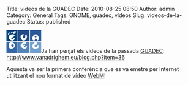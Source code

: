 Title: vídeos de la GUADEC
Date: 2010-08-25 08:50
Author: admin
Category: General
Tags: GNOME, guadec, vídeos
Slug: videos-de-la-guadec
Status: published

[<img src="./wp-content/uploads/2007/12/guadec.png" title="logotip de la GUADEC" class="alignright size-full wp-image-269" width="91" height="60" />](./wp-content/uploads/2007/12/guadec.png)Ja han penjat els vídeos de la passada [GUADEC](http://guadec.org "Web de la conferència anual del GNOME"): <http://www.vanadrighem.eu/blog.php?item=36>

Aquesta va ser la primera conferència que es va emetre per Internet utilitzant el nou format de vídeo [WebM](http://en.wikipedia.org/wiki/Webm "Entrada a la wikipedia anglesa sobre el format de vídeo WebM")!

